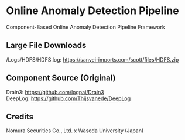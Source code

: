 # Online Anomaly Detection Pipeline
Component-Based Online Anomaly Detection Pipeline Framework

## Large File Downloads
/Logs/HDFS/HDFS.log: https://sanyei-imports.com/scott/files/HDFS.zip

## Component Source (Original)
Drain3: https://github.com/logpai/Drain3 <br>
DeepLog: https://github.com/Thijsvanede/DeepLog

## Credits
Nomura Securities Co., Ltd. x Waseda University (Japan)
